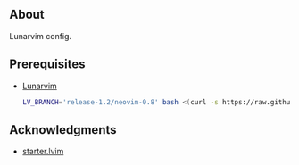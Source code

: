 ## About
Lunarvim config.

## Prerequisites

* [Lunarvim](https://www.lunarvim.org/docs/installation)
  ```sh
  LV_BRANCH='release-1.2/neovim-0.8' bash <(curl -s https://raw.githubusercontent.com/lunarvim/lunarvim/fc6873809934917b470bff1b072171879899a36b/utils/installer/install.sh)
  ```

## Acknowledgments

* [starter.lvim](https://github.com/LunarVim/starter.lvim)